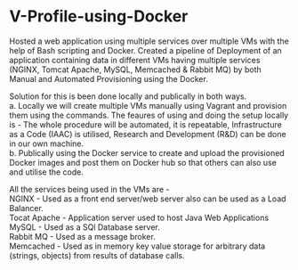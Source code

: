 # **V-Profile-using-Docker**
Hosted a web application using multiple services over multiple VMs with the help of Bash scripting and Docker.
Created a pipeline of Deployment of an application containing data in different VMs having multiple services (NGINX, Tomcat Apache, MySQL, Memcached & Rabbit MQ) by both Manual and Automated Provisioning using the Docker.

Solution for this is been done locally and publically in both ways.<br>
a. Locally we will create multiple VMs manually using Vagrant and provision them using the commands.
The feaures of using and doing the setup locally is - The whole procedure will be automated, it is repeatable, Infrastructure as a Code (IAAC) is utilised, Research and Development (R&D) can be done in our own machine.<br>
b. Publically using the Docker service to create and upload the provisioned Docker images and post them on Docker hub so that others can also use and utilise the code.

All the services being used in the VMs are -<br>
NGINX - Used as a front end server/web server also can be used as a Load Balancer.<br>
Tocat Apache - Application server used to host Java Web Applications<br>
MySQL - Used as a SQl Database server.<br>
Rabbit MQ - Used as a message broker.<br>
Memcached - Used as in memory key value storage for arbitrary data (strings, objects) from results of database calls.
